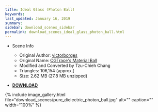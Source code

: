 ```yaml
---
title: Ideal Glass (Photon Ball)
keywords: 
last_updated: January 16, 2019
summary: 
sidebar: download_scenes_sidebar
permalink: download_scenes_ideal_glass_photon_ball.html
---
```


* Scene Info
  * Original Author: [victorborges](http://www.blendswap.com/users/view/victorborges)
  * Original Name: [CGTrace's Material Ball](http://www.blendswap.com/blends/view/72153)
  * Modified and Converted by Tzu-Chieh Chang
  * Triangles: 106,154 (approx.)
  * Size: 2.62 MB (27.8 MB unzipped)

* [**DOWNLOAD**](https://drive.google.com/uc?export=download&id=1bqdnvmC5GjrHSKbPeJS0EBtmgd4Jhsal)

{% include image_gallery.html file="download_scenes/pure_dielectric_photon_ball.jpg" alt="" caption="" width="100%" %}
